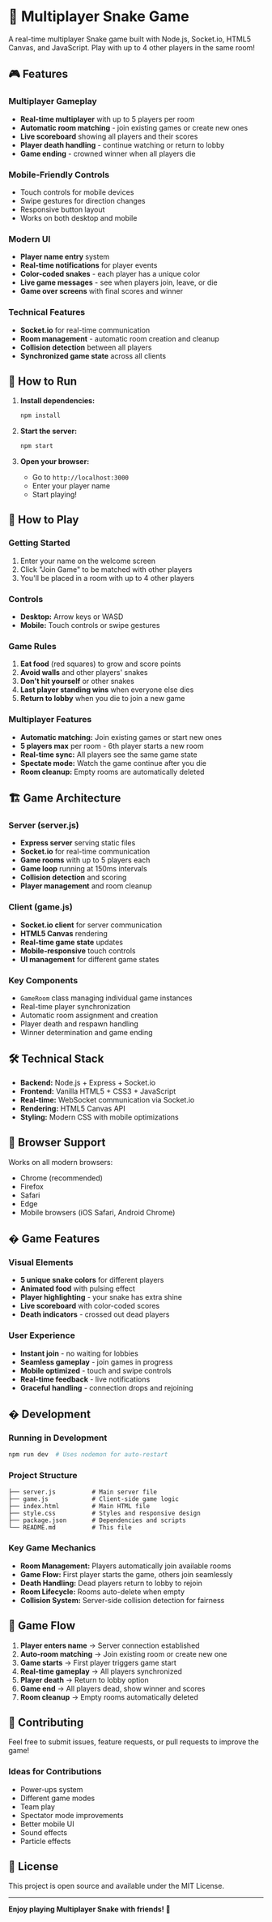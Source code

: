 # 🐍 Multiplayer Snake Game

A real-time multiplayer Snake game built with Node.js, Socket.io, HTML5 Canvas, and JavaScript. Play with up to 4 other players in the same room!

## 🎮 Features

### Multiplayer Gameplay
- **Real-time multiplayer** with up to 5 players per room
- **Automatic room matching** - join existing games or create new ones
- **Live scoreboard** showing all players and their scores
- **Player death handling** - continue watching or return to lobby
- **Game ending** - crowned winner when all players die

### Mobile-Friendly Controls
- Touch controls for mobile devices
- Swipe gestures for direction changes
- Responsive button layout
- Works on both desktop and mobile

### Modern UI
- **Player name entry** system
- **Real-time notifications** for player events
- **Color-coded snakes** - each player has a unique color
- **Live game messages** - see when players join, leave, or die
- **Game over screens** with final scores and winner

### Technical Features
- **Socket.io** for real-time communication
- **Room management** - automatic room creation and cleanup
- **Collision detection** between all players
- **Synchronized game state** across all clients

## 🚀 How to Run

1. **Install dependencies:**
   ```bash
   npm install
   ```

2. **Start the server:**
   ```bash
   npm start
   ```

3. **Open your browser:**
   - Go to `http://localhost:3000`
   - Enter your player name
   - Start playing!

## 🎯 How to Play

### Getting Started
1. Enter your name on the welcome screen
2. Click "Join Game" to be matched with other players
3. You'll be placed in a room with up to 4 other players

### Controls
- **Desktop:** Arrow keys or WASD
- **Mobile:** Touch controls or swipe gestures

### Game Rules
1. **Eat food** (red squares) to grow and score points
2. **Avoid walls** and other players' snakes
3. **Don't hit yourself** or other snakes
4. **Last player standing wins** when everyone else dies
5. **Return to lobby** when you die to join a new game

### Multiplayer Features
- **Automatic matching:** Join existing games or start new ones
- **5 players max** per room - 6th player starts a new room
- **Real-time sync:** All players see the same game state
- **Spectate mode:** Watch the game continue after you die
- **Room cleanup:** Empty rooms are automatically deleted

## 🏗️ Game Architecture

### Server (server.js)
- **Express server** serving static files
- **Socket.io** for real-time communication
- **Game rooms** with up to 5 players each
- **Game loop** running at 150ms intervals
- **Collision detection** and scoring
- **Player management** and room cleanup

### Client (game.js)
- **Socket.io client** for server communication
- **HTML5 Canvas** rendering
- **Real-time game state** updates
- **Mobile-responsive** touch controls
- **UI management** for different game states

### Key Components
- `GameRoom` class managing individual game instances
- Real-time player synchronization
- Automatic room assignment and creation
- Player death and respawn handling
- Winner determination and game ending

## 🛠️ Technical Stack

- **Backend:** Node.js + Express + Socket.io
- **Frontend:** Vanilla HTML5 + CSS3 + JavaScript
- **Real-time:** WebSocket communication via Socket.io
- **Rendering:** HTML5 Canvas API
- **Styling:** Modern CSS with mobile optimizations

## 📱 Browser Support

Works on all modern browsers:
- Chrome (recommended)
- Firefox  
- Safari
- Edge
- Mobile browsers (iOS Safari, Android Chrome)

## � Game Features

### Visual Elements
- **5 unique snake colors** for different players
- **Animated food** with pulsing effect
- **Player highlighting** - your snake has extra shine
- **Live scoreboard** with color-coded scores
- **Death indicators** - crossed out dead players

### User Experience
- **Instant join** - no waiting for lobbies
- **Seamless gameplay** - join games in progress
- **Mobile optimized** - touch and swipe controls
- **Real-time feedback** - live notifications
- **Graceful handling** - connection drops and rejoining

## � Development

### Running in Development
```bash
npm run dev  # Uses nodemon for auto-restart
```

### Project Structure
```
├── server.js          # Main server file
├── game.js            # Client-side game logic  
├── index.html         # Main HTML file
├── style.css          # Styles and responsive design
├── package.json       # Dependencies and scripts
└── README.md          # This file
```

### Key Game Mechanics
- **Room Management:** Players automatically join available rooms
- **Game Flow:** First player starts the game, others join seamlessly
- **Death Handling:** Dead players return to lobby to rejoin
- **Room Lifecycle:** Rooms auto-delete when empty
- **Collision System:** Server-side collision detection for fairness

## 🎯 Game Flow

1. **Player enters name** → Server connection established
2. **Auto-room matching** → Join existing room or create new one
3. **Game starts** → First player triggers game start
4. **Real-time gameplay** → All players synchronized
5. **Player death** → Return to lobby option
6. **Game end** → All players dead, show winner and scores
7. **Room cleanup** → Empty rooms automatically deleted

## 🤝 Contributing

Feel free to submit issues, feature requests, or pull requests to improve the game!

### Ideas for Contributions
- Power-ups system
- Different game modes
- Team play
- Spectator mode improvements
- Better mobile UI
- Sound effects
- Particle effects

## 📄 License

This project is open source and available under the MIT License.

---

**Enjoy playing Multiplayer Snake with friends! 🐍**
